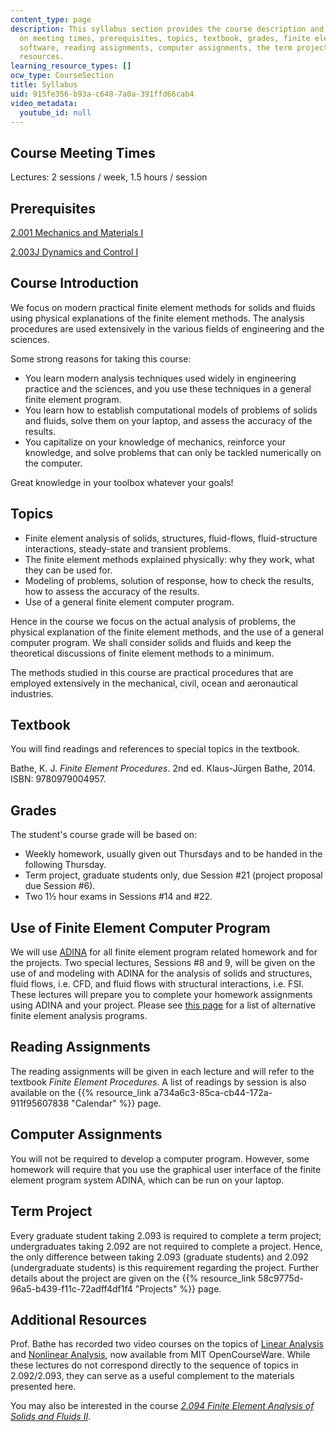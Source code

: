 ```yaml
---
content_type: page
description: This syllabus section provides the course description and information
  on meeting times, prerequisites, topics, textbook, grades, finite element analysis
  software, reading assignments, computer assignments, the term project, and additional
  resources.
learning_resource_types: []
ocw_type: CourseSection
title: Syllabus
uid: 915fe356-b93a-c648-7a0a-391ffd66cab4
video_metadata:
  youtube_id: null
---
```


Course Meeting Times
--------------------

Lectures: 2 sessions / week, 1.5 hours / session

Prerequisites
-------------

[2.001 Mechanics and Materials I](/courses/2-001-mechanics-materials-i-fall-2006)

[2.003J Dynamics and Control I](/courses/2-003j-dynamics-and-control-i-spring-2007)

Course Introduction
-------------------

We focus on modern practical finite element methods for solids and fluids using physical explanations of the finite element methods. The analysis procedures are used extensively in the various fields of engineering and the sciences.

Some strong reasons for taking this course:

*   You learn modern analysis techniques used widely in engineering practice and the sciences, and you use these techniques in a general finite element program.
*   You learn how to establish computational models of problems of solids and fluids, solve them on your laptop, and assess the accuracy of the results.
*   You capitalize on your knowledge of mechanics, reinforce your knowledge, and solve problems that can only be tackled numerically on the computer.

Great knowledge in your toolbox whatever your goals!

Topics
------

*   Finite element analysis of solids, structures, fluid-flows, fluid-structure interactions, steady-state and transient problems.
*   The finite element methods explained physically: why they work, what they can be used for.
*   Modeling of problems, solution of response, how to check the results, how to assess the accuracy of the results.
*   Use of a general finite element computer program.

Hence in the course we focus on the actual analysis of problems, the physical explanation of the finite element methods, and the use of a general computer program. We shall consider solids and fluids and keep the theoretical discussions of finite element methods to a minimum.

The methods studied in this course are practical procedures that are employed extensively in the mechanical, civil, ocean and aeronautical industries.

Textbook
--------

You will find readings and references to special topics in the textbook.

Bathe, K. J. _Finite Element Procedures_. 2nd ed. Klaus-Jürgen Bathe, 2014. ISBN: 9780979004957.

Grades
------

The student's course grade will be based on:

*   Weekly homework, usually given out Thursdays and to be handed in the following Thursday.
*   Term project, graduate students only, due Session #21 (project proposal due Session #6).
*   Two 1½ hour exams in Sessions #14 and #22.

Use of Finite Element Computer Program
--------------------------------------

We will use [ADINA](http://www.adina.com/index.shtml) for all finite element program related homework and for the projects. Two special lectures, Sessions #8 and 9, will be given on the use of and modeling with ADINA for the analysis of solids and structures, fluid flows, i.e. CFD, and fluid flows with structural interactions, i.e. FSI. These lectures will prepare you to complete your homework assignments using ADINA and your project. Please see [this page](http://en.wikipedia.org/wiki/List_of_finite_element_software_packages) for a list of alternative finite element analysis programs.

Reading Assignments
-------------------

The reading assignments will be given in each lecture and will refer to the textbook _Finite Element Procedures_. A list of readings by session is also available on the {{% resource_link a734a6c3-85ca-cb44-172a-911f95607838 "Calendar" %}} page.

Computer Assignments
--------------------

You will not be required to develop a computer program. However, some homework will require that you use the graphical user interface of the finite element program system ADINA, which can be run on your laptop.

Term Project
------------

Every graduate student taking 2.093 is required to complete a term project; undergraduates taking 2.092 are not required to complete a project. Hence, the only difference between taking 2.093 (graduate students) and 2.092 (undergraduate students) is this requirement regarding the project. Further details about the project are given on the {{% resource_link 58c9775d-96a5-b439-f11c-72adff4df1f4 "Projects" %}} page.

Additional Resources
--------------------

Prof. Bathe has recorded two video courses on the topics of [Linear Analysis](/courses/res-2-002-finite-element-procedures-for-solids-and-structures-spring-2010/video_galleries/linear) and [Nonlinear Analysis](/courses/res-2-002-finite-element-procedures-for-solids-and-structures-spring-2010/video_galleries/nonlinear), now available from MIT OpenCourseWare. While these lectures do not correspond directly to the sequence of topics in 2.092/2.093, they can serve as a useful complement to the materials presented here.

You may also be interested in the course [_2.094 Finite Element Analysis of Solids and Fluids II_](/courses/2-094-finite-element-analysis-of-solids-and-fluids-ii-spring-2011).